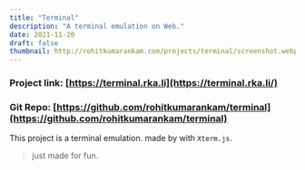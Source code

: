 ```yaml
---
title: "Terminal"
description: "A terminal emulation on Web."
date: 2021-11-20
draft: false
thumbnail: http://rohitkumarankam.com/projects/terminal/screenshot.webp
---
```

### Project link: [https://terminal.rka.li](https://terminal.rka.li/)

### Git Repo: [https://github.com/rohitkumarankam/terminal](https://github.com/rohitkumarankam/terminal)

This project is a terminal emulation. made by with `Xterm.js`.

> just made for fun.